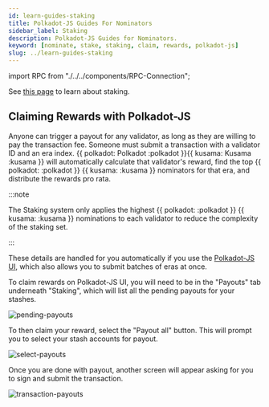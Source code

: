 ```yaml
---
id: learn-guides-staking
title: Polkadot-JS Guides For Nominators
sidebar_label: Staking
description: Polkadot-JS Guides for Nominators.
keyword: [nominate, stake, staking, claim, rewards, polkadot-js]
slug: ../learn-guides-staking
---
```


import RPC from "./../../components/RPC-Connection";

See [this page](./learn-staking.md) to learn about staking.

## Claiming Rewards with Polkadot-JS

Anyone can trigger a payout for any validator, as long as they are willing to pay the transaction
fee. Someone must submit a transaction with a validator ID and an era index. \{\{ polkadot: Polkadot
:polkadot }}\{\{ kusama: Kusama :kusama }} will automatically calculate that validator's reward,
find the top \{\{ polkadot:
<RPC network="polkadot" path="consts.staking.maxNominatorRewardedPerValidator" defaultValue={512}/>
:polkadot }} \{\{ kusama:
<RPC network="kusama" path="consts.staking.maxNominatorRewardedPerValidator" defaultValue={512}/>
:kusama }} nominators for that era, and distribute the rewards pro rata.

:::note

The Staking system only applies the highest \{\{ polkadot:
<RPC network="polkadot" path="consts.staking.maxNominatorRewardedPerValidator" defaultValue={512}/>
:polkadot }} \{\{ kusama:
<RPC network="kusama" path="consts.staking.maxNominatorRewardedPerValidator" defaultValue={512}/>
:kusama }} nominations to each validator to reduce the complexity of the staking set.

:::

These details are handled for you automatically if you use the
[Polkadot-JS UI](https://polkadot.js.org/apps/#/staking/payout), which also allows you to submit
batches of eras at once.

To claim rewards on Polkadot-JS UI, you will need to be in the "Payouts" tab underneath "Staking",
which will list all the pending payouts for your stashes.

![pending-payouts](../assets/polkadotjs_payout_page.png)

To then claim your reward, select the "Payout all" button. This will prompt you to select your stash
accounts for payout.

![select-payouts](../assets/polkadotjs_payout_popup.png)

Once you are done with payout, another screen will appear asking for you to sign and submit the
transaction.

![transaction-payouts](../assets/polkadotjs_payout_complete.png)
